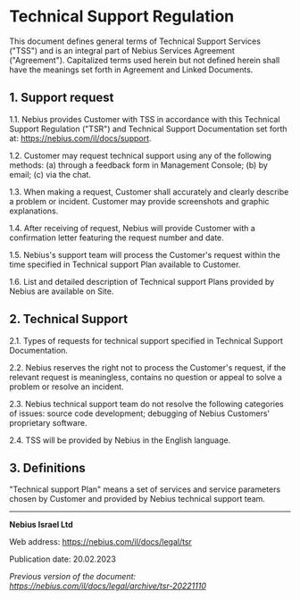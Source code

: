 # Technical Support Regulation

This document defines general terms of Technical Support Services ("TSS") and is an integral part of Nebius Services Agreement ("Agreement"). Capitalized terms used herein but not defined herein shall have the meanings set forth in Agreement and Linked Documents.


## 1. Support request

1.1. Nebius provides Customer with TSS in accordance with this Technical Support Regulation ("TSR") and Technical Support Documentation set forth at: <https://nebius.com/il/docs/support>.

1.2. Customer may request technical support using any of the following methods: (a) through a feedback form in Management Console; (b) by email; (с) via the chat.

1.3. When making a request, Customer shall accurately and clearly describe a problem or incident. Customer may provide screenshots and graphic explanations.

1.4. After receiving of request, Nebius will provide Customer with a confirmation letter featuring the request number and date.

1.5. Nebius's support team will process the Customer's request within the time specified in Technical support Plan available to Customer.

1.6. List and detailed description of Technical support Plans provided by Nebius are available on Site.


## 2. Technical Support

2.1. Types of requests for technical support specified in Technical Support Documentation.

2.2. Nebius reserves the right not to process the Customer's request, if the relevant request is meaningless, contains no question or appeal to solve a problem or resolve an incident.

2.3. Nebius technical support team do not resolve the following categories of issues:
source code development;
debugging of Nebius Customers' proprietary software.

2.4. TSS will be provided by Nebius in the English language.


## 3. Definitions

"Technical support Plan" means a set of services and service parameters chosen by Customer and provided by Nebius technical support team.

________________________________________

**Nebius Israel Ltd**

Web address: <https://nebius.com/il/docs/legal/tsr>

Publication date: 20.02.2023

*Previous version of the document: <https://nebius.com/il/docs/legal/archive/tsr-20221110>*